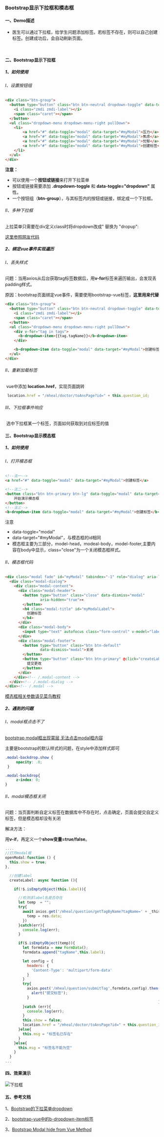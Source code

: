 ### Bootstrap显示下拉框和模态框

#### 一、Demo描述

- 医生可以通过下拉框，给学生问题添加标签。若标签不存在，则可以自己创建标签。创建成功后，会自动刷新页面。

  ​

#### 二、Bootstrap显示下拉框

##### 1、如何使用

###### Ⅰ、设置按钮组

```html
<div class="btn-group">
  <button type="button" class="btn btn-neutral dropdown-toggle" data-toggle="dropdown" aria-haspopup="true" aria-expanded="false">
    <i class="zmdi zmdi-label"></i>
    <span class="caret"></span>
  </button>
  <ul class="dropdown-menu dropdown-menu-right pullDown">
    <li>
        <a href="#" data-toggle="modal" data-target="#myModal">压力</a>
        <a href="#" data-toggle="modal" data-target="#myModal">焦虑</a>
        <a href="#" data-toggle="modal" data-target="#myModal">忧郁</a>
        <a href="#" data-toggle="modal" data-target="#myModal">创建标签</a>
    </li>
  </ul>
</div>
```

**注意：**

- 可以使用一个**按钮或链接**来打开下拉菜单
- 按钮或链接需要添加 **.dropdown-toggle** 和 **data-toggle="dropdown"** 属性。
- 一个按钮组（**btn-group**），与其标签内的按钮或链接，绑定成一个下拉框。

###### Ⅱ、多种下拉框

上拉菜单只需要在div定义class时将dropdown改成" 替换为 "dropup":

[这里参照网友代码](https://blog.csdn.net/qq_41328247/article/details/79653511?utm_source=blogxgwz3)



##### 2、绑定vue事件实现遍历

###### Ⅰ、丢失样式

问题：当用axios从后台获取tag标签数据后，用**v-for**标签来遍历输出，会发现丢padding样式。

原因：bootstrap页面绑定vue事件，需要使用bootstrap-vue标签，**这里用<b-dropdown-item>来代替<a>**

```html
<div class="btn-group">
  <button type="button" class="btn btn-neutral dropdown-toggle" data-toggle="dropdown" aria-haspopup="true" aria-expanded="false">
    <i class="zmdi zmdi-label"></i>
    <span class="caret"></span>
  </button>
  <ul class="dropdown-menu dropdown-menu-right pullDown">
    <div v-for="tag in tags">
      <b-dropdown-item>{{tag.tagName}}</b-dropdown-item>
    </div>

    <b-dropdown-item data-toggle="modal" data-target="#myModal">创建标签</b-dropdown-item>
  </ul>
</div>
```

###### Ⅱ、重新加载标签

​	vue中添加 **location.href**，实现页面跳转

```javascript
 location.href = "/mheal/doctor/toAnsPage?id=" + this.question_id;
```

###### Ⅲ、下拉框事件响应

​	选中下拉框某一个标签，页面如何获取到对应标签的值



#### 三、Bootstrap显示模态框

##### 1、如何使用

###### Ⅰ、打开模态框

```html
<!--法一-->
<a href="#" data-toggle="modal" data-target="#myModal">创建标签</a>

<!--法二-->
<button class="btn btn-primary btn-lg" data-toggle="modal" data-target="#myModal">
	开始演示模态框
</button>
<!--法三-->
<b-dropdown-item data-toggle="modal" data-target="#myModal">创建标签</b-dropdown-item>
```

注意

- data-toggle="modal" 
- data-target="#myModal"，与模态框的id相同
- 模态框主要为三部分，model-head，modeal-body，model-footer,主要内容在body中显示，class="close"为一个关闭模态框样式。
  ​

###### Ⅱ、模态框代码

```html
<div class="modal fade" id="myModal" tabindex="-1" role="dialog" aria-labelledby="myModalLabel" aria-hidden="true">
  <div class="modal-dialog">
    <div class="modal-content">
      <div class="modal-header">
        <button type="button" class="close" data-dismiss="modal"
                aria-hidden="true">×
        </button>
        <h4 class="modal-title" id="myModalLabel">
          创建标签
        </h4>
      </div>
      <div class="modal-body">
        <input type="text" autofocus class="form-control" v-model="label" placeholder="请输入标签名">
      </div>
      <div class="modal-footer">
        <button type="button" class="btn btn-default"
                data-dismiss="modal">关闭
        </button>
        <button type="button" class="btn btn-primary" @click="createLabel">
          提交更改
        </button>
      </div>
    </div><!-- /.modal-content -->
  </div><!-- /.modal-dialog -->
</div><!-- /.modal -->
```

[模态框相关参数请见菜鸟教程](https://www.runoob.com/bootstrap/bootstrap-modal-plugin.html)

##### 2、遇到的问题

###### Ⅰ、modal框点击不了

[bootstrap modal框出现蒙层,无法点击modal框内容](https://www.baidu.com/link?url=X9x7nafnvJCw3ra9w6oSqLAC0fLgyg52Bm_RvenuJEUcPWqFQpPhqANPMy8h0J7g&wd=&eqid=828a67ea000840c6000000065e77352d)

主要是bootstrap的默认样式的问题，在style中添加样式即可

```css
.modal-backdrop.show {
     opacity: .0;
 }

.modal-backdrop{
     z-index: 0;
}
```

###### Ⅱ、modal模态框关闭

问题：当页面判断自定义标签在数据库中不存在时，点击确定，页面会提交自定义标签，但是模态框却没有关闭

解决方法：

用**v-if**，再定义一个**show变量=true/false**。

```javascript
.... 
//打开modal框
openModal:function () {
  this.show = true;
},

  //创建label
  createLabel: async function (){

    if(!$.isEmptyObject(this.label)){

      //检测该label名是否存在
      let temp  = "";
      try{
        await axios.get('/mheal/question/getTagByName?tagName=' + _this.label).then(res=>{
          temp = res.data;
        })
      }catch(err){
        console.log(err);
      }

      if($.isEmptyObject(temp)){
        let formdata = new FormData();
        formdata.append("tagName",this.label);

        let config = {
          headers: {
            'Content-Type': 'multipart/form-data'
          }
        }
        try{
          axios.post('/mheal/question/submitTag',formdata,config).then(res=>{
            alert("提交标签");
          }
                                                                      )
        }catch (err){
          console.log(err);
        }
        this.show = false;
        location.href = "/mheal/doctor/toAnsPage?id=" + this.question_id;
      }else{
        this.msg = "标签名已存在"
      }
    }else{
      this.msg = "标签名不能为空"
    }
  }
...
```



#### 四、效果演示

![下拉框](E:\java面试\Study_Repositories\images\vue\下拉框.gif)

#### 五、参考文档

1、[Bootstrap的下拉菜单dropdown](https://blog.csdn.net/qq_41328247/article/details/79653511?utm_source=blogxgwz3)

2、[bootstrap-vue中的b-dropdown-item标签](https://bootstrap-vue.js.org/docs/components/dropdown)

3、[Bootstrap Modal hide from Vue Method](https://stackoverflow.com/questions/56177694/bootstrap-modal-hide-from-vue-method)



